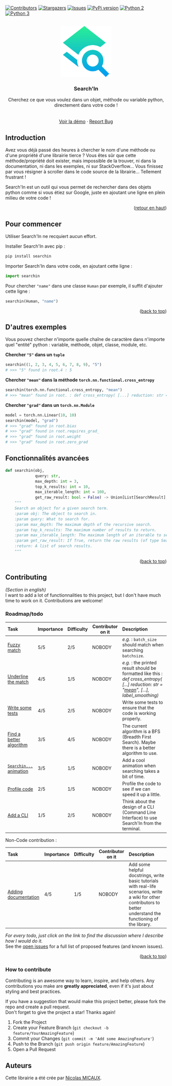 <a name="readme-top"></a>
[![Contributors][contributors-shield]][contributors-url]<!--[![Forks][forks-shield]][forks-url]-->
[![Stargazers][stars-shield]][stars-url]
[![Issues][issues-shield]][issues-url]<!--[![MIT License][license-shield]][license-url]--><!--[![LinkedIn][linkedin-shield]][linkedin-url]-->
[![PyPi version][pypi-shield]][pypi-url]
[![Python 2][python2-shield]][python-url]
[![Python 3][python3-shield]][python-url]


<!-- PROJECT LOGO -->
<br />
<div align="center">

  <a href="https://github.com/NicolasMICAUX/searchin">
    <img src="https://raw.githubusercontent.com/NicolasMICAUX/searchin/main/images/logo.png" alt="Logo" width="160" height="160">
  </a>

  <h3 align="center">Search'In</h3>

  <p align="center">
Cherchez ce que vous voulez dans un objet, méthode ou variable python, directement dans votre code !
    <br />
<!--
    <a href="https://github.com/NicolasMICAUX/searchin"><strong>Explorer la documentation »</strong></a>
-->
    <br />
    <br />
    <a href="https://github.com/NicolasMICAUX/searchin">Voir la démo</a>
    ·
    <a href="https://github.com/NicolasMICAUX/searchin/issues">Report Bug</a>
  </p>
</div>


<!-- ABOUT THE PROJECT -->
## Introduction

<!-- [Screen Shot][product-screenshot] -->

Avez vous déjà passé des heures à chercher le nom d'une méthode ou d'une propriété d'une librairie tierce ? Vous êtes sûr que cette méthode/propriété doit exister, mais impossible de la trouver, ni dans la documentation, ni dans les exemples, ni sur StackOverflow... Vous finissez par vous résigner à scroller dans le code source de la librairie... Tellement frustrant !

Search'In est un outil qui vous permet de rechercher dans des objets python comme si vous étiez sur Google, juste en ajoutant une ligne en plein milieu de votre code !

<p align="right">(<a href="#readme-top">retour en haut</a>)</p>

<!-- GETTING STARTED -->
## Pour commencer
Utiliser Search'In ne recquiert aucun effort.

Installer Search'In avec pip :
```sh
pip install searchin
```

Importer Search'In dans votre code, en ajoutant cette ligne :
```python
import searchin
```

Pour chercher `"name"` dans une classe `Human` par exemple, il suffit d'ajouter cette ligne :
```python
searchin(Human, "name")
```

<p align="right">(<a href="#readme-top">back to top</a>)</p>



<!-- USAGE EXAMPLES -->
## D'autres exemples
Vous pouvez chercher n'importe quelle chaîne de caractère dans n'importe quel "entité" python : variable, méthode, objet, classe, module, etc.

**Chercher `"5"` dans un `tuple`**
```python
searchin((1, 2, 3, 4, 5, 6, 7, 8, 9), "5")
# >>> "5" found in root.4 : 5
```

**Chercher `"mean"` dans la méthode `torch.nn.functional.cross_entropy`**
```python
searchin(torch.nn.functional.cross_entropy, "mean")
# >>> "mean" found in root. : def cross_entropy( [...] reduction: str = "mean", [...], label_smoothing)
```

**Chercher `"grad"` dans un `torch.nn.Module`**
```python
model = torch.nn.Linear(10, 10)
searchin(model, "grad")
# >>> "grad" found in root.bias
# >>> "grad" found in root.requires_grad_
# >>> "grad" found in root.weight
# >>> "grad" found in root.zero_grad
```

## Fonctionnalités avancées
```python
def searchin(obj,
             query: str,
             max_depth: int = 3,
             top_k_results: int = 10,
             max_iterable_length: int = 100,
             get_raw_result: bool = False) -> Union[List[SearchResult], None]:
    """
    Search an object for a given search term.
    :param obj: The object to search in.
    :param query: What to search for.
    :param max_depth: The maximum depth of the recursive search.
    :param top_k_results: The maximum number of results to return.
    :param max_iterable_length: The maximum length of an iterable to search in.
    :param get_raw_result: If True, return the raw results (of type SearchResult), else just print them.
    :return: A list of search results.
    """
```

<p align="right">(<a href="#readme-top">back to top</a>)</p>

<!-- CONTRIBUTING -->
## Contributing
_(Section in english)_  
I want to add a lot of functionnalities to this project, but I don't have much time to work on it. Contributions are welcome!  

<!-- ROADMAP-->
### Roadmap/todo
<!-- table with columns : task, importance, difficulty, status, description -->
| Task                     | Importance | Difficulty | Contributor on it | Description                                                                                                                                    |
|:-------------------------|------------|------------|-------------------|:-----------------------------------------------------------------------------------------------------------------------------------------------|
| [Fuzzy match](https://github.com/NicolasMICAUX/searchin/discussions/2)              | 5/5        | 2/5        | NOBODY            | _e.g._ : `batch_size` should match when searching `batchsize`.                                                                                 |
| [Underline the match](https://github.com/NicolasMICAUX/searchin/discussions/4)      | 4/5        | 1/5        | NOBODY            | _e.g._ : the printed result should be formatted like this : _def cross_entropy( [...] reduction: str = "<u>mean</u>", [...], label_smoothing)_ |
| [Write some tests](https://github.com/NicolasMICAUX/searchin/discussions/5)         | 4/5        | 2/5        | NOBODY            | Write some tests to ensure that the code is working properly.                                                                                  |
| [Find a better algorithm](https://github.com/NicolasMICAUX/searchin/discussions/7)  | 3/5        | 4/5        | NOBODY            | The current algorithm is a BFS (Breadth First Search). Maybe there is a better algorithm to use.                                               |
| [`Searchin...` animation](https://github.com/NicolasMICAUX/searchin/discussions/9)  | 3/5        | 1/5        | NOBODY            | Add a cool animation when searching takes a bit of time.                                                                                       |
| [Profile code](https://github.com/NicolasMICAUX/searchin/discussions/11)             | 2/5        | 1/5        | NOBODY            | Profile the code to see if we can speed it up a little.                                                                                        |
| [Add a CLI](https://github.com/NicolasMICAUX/searchin/discussions/12)                | 1/5        | 2/5        | NOBODY            | Think about the design of a CLI (Command Line Interface) to use Search'In from the terminal.                                                   |

Non-Code contribution :

| Task                     | Importance | Difficulty | Contributor on it | Description                                                                                                                                                           |
|:-------------------------|------------|------------|-------------------|:----------------------------------------------------------------------------------------------------------------------------------------------------------------------|
| [Adding documentation](https://github.com/NicolasMICAUX/searchin/discussions/6)     | 4/5        | 1/5        | NOBODY            | Add some helpful docstrings, write basic tutorials with real-life scenarios, write a wiki for other contributors to better understand the functioning of the library. |


_For every todo, just click on the link to find the discussion where I describe how I would do it._  
See the [open issues](https://github.com/NicolasMICAUX/searchin/issues) for a full list of proposed features (and known issues).

<p align="right">(<a href="#readme-top">back to top</a>)</p>

### How to contribute
Contributing is an awesome way to learn, inspire, and help others. Any contributions you make are **greatly appreciated**, even if it's just about styling and best practices.

If you have a suggestion that would make this project better, please fork the repo and create a pull request.  
Don't forget to give the project a star! Thanks again!

1. Fork the Project
2. Create your Feature Branch (`git checkout -b feature/YourAmazingFeature`)
3. Commit your Changes (`git commit -m 'Add some AmazingFeature'`)
4. Push to the Branch (`git push origin feature/AmazingFeature`)
5. Open a Pull Request


## Auteurs
Cette librairie a été crée par [Nicolas MICAUX](https://github.com/NicolasMICAUX).



<!-- MARKDOWN LINKS & IMAGES -->
<!-- https://www.markdownguide.org/basic-syntax/#reference-style-links -->
[contributors-shield]: https://img.shields.io/github/contributors/NicolasMICAUX/searchin.svg?style=for-the-badge
[contributors-url]: https://github.com/NicolasMICAUX/searchin/graphs/contributors
[stars-shield]: https://img.shields.io/github/stars/NicolasMICAUX/searchin.svg?style=for-the-badge
[stars-url]: https://github.com/NicolasMICAUX/searchin/stargazers
[issues-shield]: https://img.shields.io/github/issues/NicolasMICAUX/searchin.svg?style=for-the-badge
[issues-url]: https://github.com/NicolasMICAUX/searchin/issues
[pypi-shield]: https://img.shields.io/pypi/v/searchin.svg?style=for-the-badge
[pypi-url]: https://pypi.org/project/searchin/
[python2-shield]: https://img.shields.io/badge/python-2.7+-blue.svg?style=for-the-badge
[python3-shield]: https://img.shields.io/badge/python-3.5+-blue.svg?style=for-the-badge
[python-url]: https://www.python.org/downloads/

[//]: # ([license-shield]: https://img.shields.io/github/license/NicolasMICAUX/searchin.svg?style=for-the-badge)
[//]: # ([license-url]: https://github.com/NicolasMICAUX/searchin/blob/master/LICENSE.txt)
[//]: # ([linkedin-shield]: https://img.shields.io/badge/-LinkedIn-black.svg?style=for-the-badge&logo=linkedin&colorB=555)
[//]: # ([linkedin-url]: https://linkedin.com/in/othneildrew)
[product-screenshot]: images/screenshot.png

